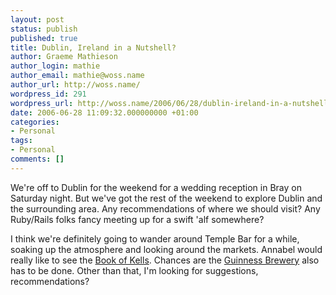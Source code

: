 ```yaml
---
layout: post
status: publish
published: true
title: Dublin, Ireland in a Nutshell?
author: Graeme Mathieson
author_login: mathie
author_email: mathie@woss.name
author_url: http://woss.name/
wordpress_id: 291
wordpress_url: http://woss.name/2006/06/28/dublin-ireland-in-a-nutshell/
date: 2006-06-28 11:09:32.000000000 +01:00
categories:
- Personal
tags:
- Personal
comments: []
---
```

We're off to Dublin for the weekend for a wedding reception in Bray on Saturday night.  But we've got the rest of the weekend to explore Dublin and the surrounding area.  Any recommendations of where we should visit?  Any Ruby&#47;Rails folks fancy meeting up for a swift 'alf somewhere?

I think we're definitely going to wander around Temple Bar for a while, soaking up the atmosphere and looking around the markets.  Annabel would really like to see the [Book of Kells](http:&#47;&#47;en.wikipedia.org&#47;wiki&#47;Book_of_kells).  Chances are the [Guinness Brewery](http:&#47;&#47;en.wikipedia.org&#47;wiki&#47;St._James%27s_Gate_Brewery) also has to be done.  Other than that, I'm looking for suggestions, recommendations?
